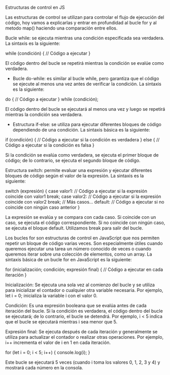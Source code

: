 Estructuras de control en JS

Las estructuras de control se utilizan para controlar el flujo de ejecución del código, hoy vamos a explicarlas y entrar en profundidad al bucle for y al metodo map() haciendo una comparación entre ellos.


Bucle while: se ejecuta mientras una condición especificada sea verdadera. La sintaxis es la siguiente:

while (condición) {
  // Código a ejecutar
}  

El código dentro del bucle se repetirá mientras la condición se evalúe como verdadera.

* Bucle do-while: es similar al bucle while, pero garantiza que el código se ejecute al menos una vez antes de verificar la condición. La sintaxis es la siguiente:

do {
  // Código a ejecutar
} while (condición);

El código dentro del bucle se ejecutará al menos una vez y luego se repetirá mientras la condición sea verdadera.

* Estructura if-else: se utiliza para ejecutar diferentes bloques de código dependiendo de una condición. La sintaxis básica es la siguiente:

if (condición) {
  // Código a ejecutar si la condición es verdadera
} else {
  // Código a ejecutar si la condición es falsa
}     

Si la condición se evalúa como verdadera, se ejecuta el primer bloque de código; de lo contrario, se ejecuta el segundo bloque de código.

Estructura switch: permite evaluar una expresión y ejecutar diferentes bloques de código según el valor de la expresión. La sintaxis es la siguiente:

switch (expresión) {
  case valor1:
    // Código a ejecutar si la expresión coincide con valor1
    break;
  case valor2:
    // Código a ejecutar si la expresión coincide con valor2
    break;
  // Más casos...
  default:
    // Código a ejecutar si no coincide con ningún caso anterior
}      

La expresión se evalúa y se compara con cada caso. Si coincide con un caso, se ejecuta el código correspondiente. Si no coincide con ningún caso, se ejecuta el bloque default. Utilizamos break para salir del bucle.

Los bucles for son estructuras de control en JavaScript que nos permiten repetir un bloque de código varias veces. Son especialmente útiles cuando queremos ejecutar una tarea un número conocido de veces o cuando queremos iterar sobre una colección de elementos, como un array. La sintaxis básica de un bucle for en JavaScript es la siguiente:

for (inicialización; condición; expresión final) {
  // Código a ejecutar en cada iteración
}    

Inicialización: Se ejecuta una sola vez al comienzo del bucle y se utiliza para inicializar el contador o cualquier otra variable necesaria. Por ejemplo, let i = 0; inicializa la variable i con el valor 0.

Condición: Es una expresión booleana que se evalúa antes de cada iteración del bucle. Si la condición es verdadera, el código dentro del bucle se ejecutará; de lo contrario, el bucle se detendrá. Por ejemplo, i < 5 indica que el bucle se ejecutará mientras i sea menor que 5.

Expresión final: Se ejecuta después de cada iteración y generalmente se utiliza para actualizar el contador o realizar otras operaciones. Por ejemplo, i++ incrementa el valor de i en 1 en cada iteración.

for (let i = 0; i < 5; i++) {
  console.log(i);
}  

Este bucle se ejecutará 5 veces (cuando i toma los valores 0, 1, 2, 3 y 4) y mostrará cada número en la consola.